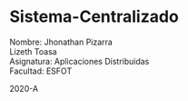 # Sistema-Centralizado

Nombre: Jhonathan Pizarra\
        Lizeth Toasa\
Asignatura: Aplicaciones Distribuidas\
Facultad: ESFOT

2020-A
